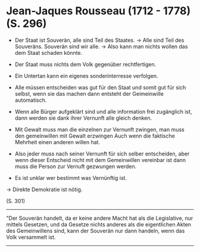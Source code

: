 # Jean-Jaques Rousseau (1712 - 1778) (S. 296)

* Der Staat ist Souverän, alle sind Teil des Staates.
    -> Alle sind Teil des Souveräns. Souverän sind wir alle.
    -> Also kann man nichts wollen das dem Staat schaden könnte.

* Der Staat muss nichts dem Volk gegenüber rechtfertigen.

* Ein Untertan kann ein eigenes sonderinterresse verfolgen.

* Alle müssen entscheiden was gut für den Staat und somit gut für sich selbst,
  wenn sie das machen dann entsteht der Geimeinwille automatisch.

* Wenn alle Bürger aufgeklärt sind und alle information frei zugänglich ist,
  dann werden sie dank ihrer Vernunft alle gleich denken.

* Mit Gewalt muss man die einzelnen zur Vernunft zwingen, man muss den gemeinwillen mit Gewalt erzwingen
  Auch wenn die faktische Mehrheit einen anderen willen hat.

* Also jeder muss nach seiner Vernunft für sich selber entscheiden,
  aber wenn dieser Entscheid nicht mit dem Gemeinwillen vereinbar ist dann muss die Person zur Vernuft gezwungen werden.

* Es ist unklar wer bestimmt was Vernünftig ist.

-> Direkte Demokratie ist nötig.


(S. 301)
___
"Der Souverän handelt, da er keine andere Macht hat als die Legislative, nur mittels Gesetzen, und da Gesetze
nichts anderes als die eigentlichen Akten des Gemeinwillens sind, kann der Souverän nur dann handeln, wenn das
Volk versammelt ist.
___
